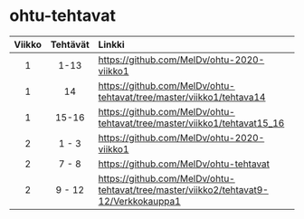 # ohtu-tehtavat

Viikko | Tehtävät | Linkki
:---: | :---: | :---
1 | 1-13 | <https://github.com/MelDv/ohtu-2020-viikko1>
1 | 14 | <https://github.com/MelDv/ohtu-tehtavat/tree/master/viikko1/tehtava14>
1 | 15-16 | <https://github.com/MelDv/ohtu-tehtavat/tree/master/viikko1/tehtavat15_16>
2 | 1 - 3 | <https://github.com/MelDv/ohtu-2020-viikko1>
2 | 7 - 8 | <https://github.com/MelDv/ohtu-tehtavat>
2 | 9 - 12 | <https://github.com/MelDv/ohtu-tehtavat/tree/master/viikko2/tehtavat9-12/Verkkokauppa1>
